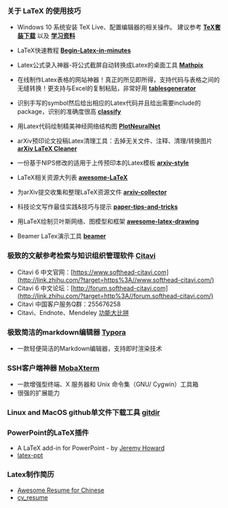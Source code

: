 ### 关于 LaTeX 的使用技巧

- Windows 10 系统安装 TeX Live、配置编辑器的相关操作。
  建议参考 [**TeX套装下载**](http://www.latexstudio.net/page/texsoftware) 以及 [**学习资料**](http://www.latexstudio.net/page/tex-documents) 
- LaTeX快速教程 [**Begin-Latex-in-minutes**](https://github.com/luong-komorebi/Begin-Latex-in-minutes)
- Latex公式录入神器-将公式截屏自动转换成Latex的桌面工具 [**Mathpix**](https://mathpix.com/)
- 在线制作Latex表格的网站神器！真正的所见即所得，支持代码与表格之间的无缝转换！更支持与Excel的复制粘贴，非常好用 [**tablesgenerator**](http://www.tablesgenerator.com/)
- 识别手写的symbol然后给出相应的Latex代码并且给出需要include的package，识别的准确度很高 [**classify**](http://detexify.kirelabs.org/classify.html) 

- 用Latex代码绘制精美神经网络结构图 [**PlotNeuralNet**](https://github.com/HarisIqbal88/PlotNeuralNet) 
- arXiv预印论文投稿Latex清理工具：去掉无关文件、注释、清理/转换图片 [**arXiv LaTeX Cleaner**](https://github.com/google-research/arxiv-latex-cleaner)
- 一份基于NIPS修改的适用于上传预印本的Latex模板  [**arxiv-style**](https://github.com/kourgeorge/arxiv-style)
- LaTeX相关资源大列表 [**awesome-LaTeX**](https://github.com/egeerardyn/awesome-LaTeX)
- 为arXiv提交收集和整理LaTeX资源文件 [**arxiv-collector**](https://github.com/dougalsutherland/arxiv-collector)
- 科技论文写作最佳实践&技巧与提示 [**paper-tips-and-tricks**](https://github.com/Wookai/paper-tips-and-tricks)
- 用LaTeX绘制贝叶斯网络、图模型和框架 [**awesome-latex-drawing**](https://github.com/xinychen/awesome-latex-drawing)
- Beamer LaTex演示工具 [**beamer**](https://github.com/josephwright/beamer)

### 极致的文献参考检索与知识组织管理软件 [Citavi](https://www.softhead-citavi.com/)

- Citavi 6 中文官网：[https://www.softhead-citavi.com](http://link.zhihu.com/?target=https%3A//www.softhead-citavi.com/)
- Citavi 6 中文论坛：[http://forum.softhead-citavi.com](http://link.zhihu.com/?target=http%3A//forum.softhead-citavi.com/)
- Citavi 中国客户服务Q群：255676258
- Citavi、Endnote、Mendeley [功能大比拼](https://zhuanlan.zhihu.com/p/28214449) 

### 极致简洁的markdown编辑器 [Typora]( http://www.typora.io)

- 一款轻便简洁的Markdown编辑器，支持即时渲染技术

### SSH客户端神器 [MobaXterm](https://mobaxterm.mobatek.net/) 

- 一款增强型终端、X 服务器和 Unix 命令集（GNU/ Cygwin）工具箱
- 很强的扩展能力

### Linux and MacOS github单文件下载工具  [gitdir](https://github.com/sdushantha/gitdir)

### PowerPoint的LaTeX插件

- A LaTeX add-in for PowerPoint - by  [Jeremy Howard](https://www.fast.ai/2019/06/17/latex-ppt/)
- [latex-ppt](https://github.com/jph00/latex-ppt/)

### Latex制作简历

- [Awesome Resume for Chinese](https://github.com/dyweb/awesome-resume-for-chinese)
- [cv_resume](https://github.com/geekplux/cv_resume)



